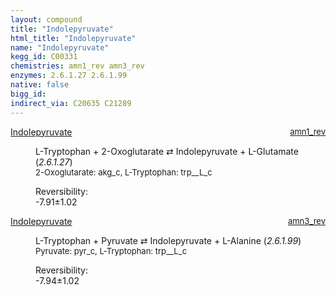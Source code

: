 ```yaml
---
layout: compound
title: "Indolepyruvate"
html_title: "Indolepyruvate"
name: "Indolepyruvate"
kegg_id: C00331
chemistries: amn1_rev amn3_rev
enzymes: 2.6.1.27 2.6.1.99
native: false
bigg_id:
indirect_via: C20635 C21289
---
```

<dl><dt class="rs-product"><a class="link-dark" data-bs-html="true" data-bs-title="KEGG: C00331" data-bs-toggle="tooltip" href="{{ site.url }}{{ site.baseurl }}/compounds/C00331">Indolepyruvate</a><span style="float: right; max-width: 40%"><a class="link-dark opacity-50" href="{{ site.url }}{{ site.baseurl }}/chemistries/amn1_rev" style="font-size: small; word-wrap: anywhere;">amn1_rev</a></span></dt><dd><p>L-Tryptophan + 2-Oxoglutarate ⇄ Indolepyruvate + L-Glutamate (<i>2.6.1.27</i>)<br/><span style="font-size: small;"><span data-bs-html="true" data-bs-title="KEGG: C00026" data-bs-toggle="tooltip">2-Oxoglutarate</span>: akg_c, <span data-bs-html="true" data-bs-title="KEGG: C00078" data-bs-toggle="tooltip">L-Tryptophan</span>: trp__L_c</span><br/><div class="reversibility_info">Reversibility: <div class="progress" style="flex-direction: row-reverse;"><div aria-valuemax="10" aria-valuemin="0" aria-valuenow="-7.909838204526456" class="progress-bar bg-success" role="progressbar" style="width: 79.10%"></div><div aria-valuemax="10" aria-valuemin="0" aria-valuenow="-7.909838204526456" class="progress-bar bg-warning" role="progressbar" style="width: 10.18%"></div></div><span>-7.91±1.02</span><div class="progress"><div aria-valuemax="10" aria-valuemin="0" aria-valuenow="-7.909838204526456" class="progress-bar bg-danger" role="progressbar" style="width: 0%"></div></div></div></p><dl></dl></dd></dl><dl><dt class="rs-product"><a class="link-dark" data-bs-html="true" data-bs-title="KEGG: C00331" data-bs-toggle="tooltip" href="{{ site.url }}{{ site.baseurl }}/compounds/C00331">Indolepyruvate</a><span style="float: right; max-width: 40%"><a class="link-dark opacity-50" href="{{ site.url }}{{ site.baseurl }}/chemistries/amn3_rev" style="font-size: small; word-wrap: anywhere;">amn3_rev</a></span></dt><dd><p>L-Tryptophan + Pyruvate ⇄ Indolepyruvate + L-Alanine (<i>2.6.1.99</i>)<br/><span style="font-size: small;"><span data-bs-html="true" data-bs-title="KEGG: C00022" data-bs-toggle="tooltip">Pyruvate</span>: pyr_c, <span data-bs-html="true" data-bs-title="KEGG: C00078" data-bs-toggle="tooltip">L-Tryptophan</span>: trp__L_c</span><br/><div class="reversibility_info">Reversibility: <div class="progress" style="flex-direction: row-reverse;"><div aria-valuemax="10" aria-valuemin="0" aria-valuenow="-7.9415790510843" class="progress-bar bg-success" role="progressbar" style="width: 79.42%"></div><div aria-valuemax="10" aria-valuemin="0" aria-valuenow="-7.9415790510843" class="progress-bar bg-warning" role="progressbar" style="width: 10.22%"></div></div><span>-7.94±1.02</span><div class="progress"><div aria-valuemax="10" aria-valuemin="0" aria-valuenow="-7.9415790510843" class="progress-bar bg-danger" role="progressbar" style="width: 0%"></div></div></div></p><dl></dl></dd></dl>